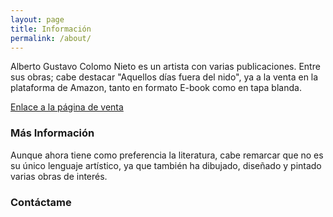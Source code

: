 ```yaml
---
layout: page
title: Información
permalink: /about/
---
```


Alberto Gustavo Colomo Nieto es un artista con varias publicaciones. Entre sus obras; cabe destacar "Aquellos días fuera del nido", ya a la venta en la plataforma de Amazon, tanto en formato E-book como en tapa blanda.

[Enlace a la página de venta](https://www.amazon.es/dp/B098LJD35D)

### Más Información

Aunque ahora tiene como preferencia la literatura, cabe remarcar que no es su único lenguaje artístico, ya que también ha dibujado, diseñado y pintado varias obras de interés.

### Contáctame
